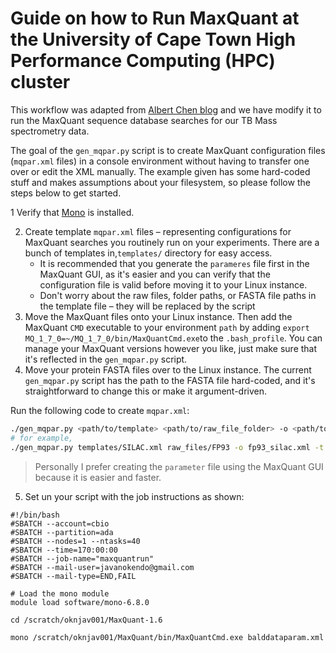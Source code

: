 Guide on how to Run MaxQuant at the University of Cape Town High Performance Computing (HPC) cluster 
====================================================================================================
This workflow was adapted from [Albert Chen blog](http://atchen.me/research/2019/03/21/mq-linux.html) and we have modify it to run the MaxQuant sequence database searches for our TB Mass spectrometry data.

The goal of the `gen_mqpar.py` script is to create MaxQuant configuration files (`mqpar.xml` files) in a console environment without having to transfer one over or edit the XML manually. The example given has some hard-coded stuff and makes assumptions about your filesystem, so please follow the steps below to get started.

1 Verify that [Mono](https://www.mono-project.com/download/stable/#download-lin) is installed.

2. Create template `mqpar.xml` files – representing configurations for MaxQuant searches you routinely run on your experiments. There are a bunch of templates in,`templates/` directory for easy access. 
    - It is recommended that you generate the `parameres` file first in the MaxQuant GUI, as it's easier and you can verify that the configuration file is valid before moving it to your Linux instance.
    - Don't worry about the raw files, folder paths, or FASTA file paths in the template file – they will be replaced by the script
3. Move the MaxQuant files onto your Linux instance. Then add the MaxQuant `CMD` executable to your environment `path` by adding `export MQ_1_7_0=~/MQ_1_7_0/bin/MaxQuantCmd.exe`to the `.bash_profile`. You can manage your MaxQuant versions however you like, just make sure that it's reflected in the `gen_mqpar.py` script.
4. Move your protein FASTA files over to the Linux instance. The current `gen_mqpar.py` script has the path to the FASTA file hard-coded, and it's straightforward to change this or make it argument-driven.

Run the following code to create `mqpar.xml`:
```bash
./gen_mqpar.py <path/to/template> <path/to/raw_file_folder> -o <path/to/output_mqpar.xml> -t <num_threads>
# for example,
./gen_mqpar.py templates/SILAC.xml raw_files/FP93 -o fp93_silac.xml -t 6
```
> Personally I prefer creating the `parameter` file using the MaxQuant GUI because it is easier and faster.
5. Set un your script with the job instructions as shown:
```
#!/bin/bash
#SBATCH --account=cbio
#SBATCH --partition=ada
#SBATCH --nodes=1 --ntasks=40
#SBATCH --time=170:00:00
#SBATCH --job-name="maxquantrun"
#SBATCH --mail-user=javanokendo@gmail.com
#SBATCH --mail-type=END,FAIL

# Load the mono module
module load software/mono-6.8.0

cd /scratch/oknjav001/MaxQuant-1.6

mono /scratch/oknjav001/MaxQuant/bin/MaxQuantCmd.exe balddataparam.xml             
```
